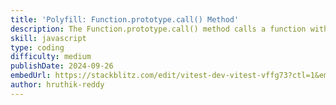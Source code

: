 ```yaml
---
title: 'Polyfill: Function.prototype.call() Method'
description: The Function.prototype.call() method calls a function with a given this value and arguments provided individually.
skill: javascript
type: coding
difficulty: medium
publishDate: 2024-09-26
embedUrl: https://stackblitz.com/edit/vitest-dev-vitest-vffg73?ctl=1&embed=1&file=src%2Findex.js&theme=dark
author: hruthik-reddy
---
```

